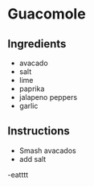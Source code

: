 # Guacomole
## Ingredients
- avacado
- salt
- lime
- paprika
- jalapeno peppers
- garlic
## Instructions
- Smash avacados
- add salt

-eatttt
